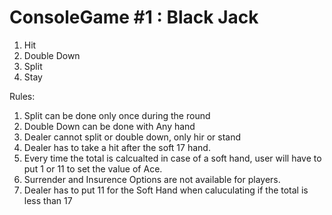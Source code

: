 # ConsoleGame #1 : Black Jack

1. Hit
2. Double Down
3. Split
4. Stay

Rules:
1. Split can be done only once during the round
2. Double Down can be done with Any hand
3. Dealer cannot split or double down, only hir or stand
4. Dealer has to take a hit after the soft 17 hand.
5. Every time the total is calcualted in case of a soft hand, user will have to put 1 or 11 to set the value of Ace.
6. Surrender and Insurence Options are not available for players.
7. Dealer has to put 11 for the Soft Hand when caluculating if the total is less than 17
